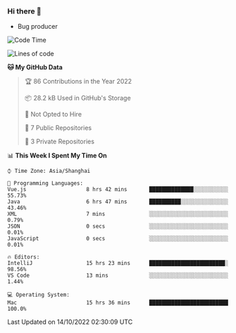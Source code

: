 ### Hi there 👋
* Bug producer
<!--START_SECTION:waka-->
![Code Time](http://img.shields.io/badge/Code%20Time-760%20hrs%208%20mins-blue)

![Lines of code](https://img.shields.io/badge/From%20Hello%20World%20I%27ve%20Written-35%20Thousand%20lines%20of%20code-blue)

**🐱 My GitHub Data** 

> 🏆 86 Contributions in the Year 2022
 > 
> 📦 28.2 kB Used in GitHub's Storage 
 > 
> 🚫 Not Opted to Hire
 > 
> 📜 7 Public Repositories 
 > 
> 🔑 3 Private Repositories  
 > 
📊 **This Week I Spent My Time On** 

```text
⌚︎ Time Zone: Asia/Shanghai

💬 Programming Languages: 
Vue.js                   8 hrs 42 mins       ██████████████░░░░░░░░░░░   55.73% 
Java                     6 hrs 47 mins       ██████████░░░░░░░░░░░░░░░   43.46% 
XML                      7 mins              ░░░░░░░░░░░░░░░░░░░░░░░░░   0.79% 
JSON                     0 secs              ░░░░░░░░░░░░░░░░░░░░░░░░░   0.01% 
JavaScript               0 secs              ░░░░░░░░░░░░░░░░░░░░░░░░░   0.01%

🔥 Editors: 
IntelliJ                 15 hrs 23 mins      ████████████████████████░   98.56% 
VS Code                  13 mins             ░░░░░░░░░░░░░░░░░░░░░░░░░   1.44%

💻 Operating System: 
Mac                      15 hrs 36 mins      █████████████████████████   100.0%

```


 Last Updated on 14/10/2022 02:30:09 UTC
<!--END_SECTION:waka-->
